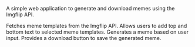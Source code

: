 A simple web application to generate and download memes using the Imgflip API.


Fetches meme templates from the Imgflip API.
Allows users to add top and bottom text to selected meme templates.
Generates a meme based on user input.
Provides a download button to save the generated meme.
